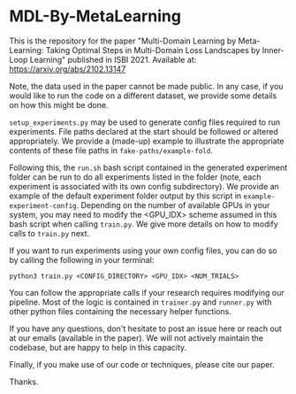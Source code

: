 # MDL-By-MetaLearning
This is the repository for the paper "Multi-Domain Learning by Meta-Learning: Taking Optimal Steps in Multi-Domain Loss Landscapes by Inner-Loop Learning"
published in ISBI 2021. Available at: https://arxiv.org/abs/2102.13147

Note, the data used in the paper cannot be made public.
In any case, if you would like to run the code on a different dataset,
we provide some details on how this might be done.

`setup_experiments.py` may be used to generate config files
required to run experiments. File paths declared at the
start should be followed or altered appropriately.
We provide a (made-up) example to illustrate 
the appropriate contents of these file paths in `fake-paths/example-fold`.

Following this, the `run.sh` bash script contained in the 
generated experiment folder can be run to do all
experiments listed in the folder (note, each experiment 
is associated with its own config subdirectory).
We provide an example of the default experiment folder output
by this script in `example-experiment-config`.
Depending on the number of available GPUs in your system,
you may need to modify the <GPU_IDX>
scheme assumed in this bash script when calling `train.py`.
We give more details on how to modify calls to `train.py` next.

If you want to run experiments using your 
own config files, you can do so by 
calling the following in your terminal:

`python3 train.py <CONFIG_DIRECTORY> <GPU_IDX> <NUM_TRIALS>`

You can follow the appropriate calls if your 
research requires modifying our pipeline.
Most of the logic is contained in 
`trainer.py` and `runner.py` with other 
python files containing the necessary 
helper functions.

If you have any questions, don't hesitate to 
post an issue here or reach out at our emails
(available in the paper). We will 
not actively maintain the codebase,
but are happy to help in this capacity.

Finally, if you make use of our code
or techniques, please cite our paper.

Thanks.



